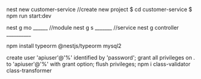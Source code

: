 

nest new customer-service //create new project
$ cd customer-service
$ npm run start:dev

nest g mo ______ //module
nest g s _______ //service
nest g controller __________

npm install typeorm @nestjs/typeorm mysql2


create user 'apiuser'@'%' identified by 'password';
grant all privileges on *.* to 'apiuser'@'%' with grant option;
flush privileges;
 npm i class-validator class-transformer